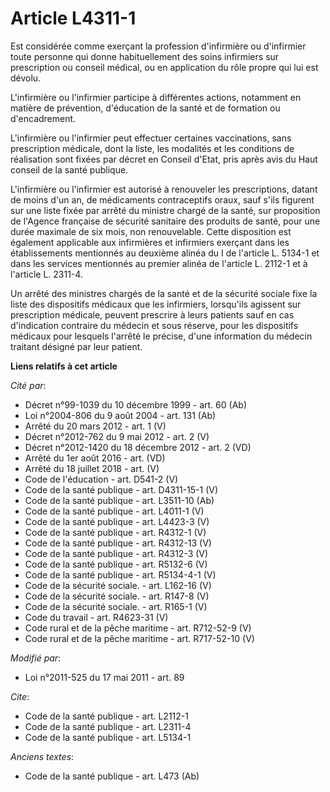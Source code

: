 # Article L4311-1

Est considérée comme exerçant la profession d'infirmière ou d'infirmier toute personne qui donne habituellement des soins
infirmiers sur prescription ou conseil médical, ou en application du rôle propre qui lui est dévolu.

L'infirmière ou l'infirmier participe à différentes actions, notamment en matière de prévention, d'éducation de la santé et
de formation ou d'encadrement.

L'infirmière ou l'infirmier peut effectuer certaines vaccinations, sans prescription médicale, dont la liste, les modalités
et les conditions de réalisation sont fixées par décret en Conseil d'Etat, pris après avis du Haut conseil de la santé
publique.

L'infirmière ou l'infirmier est autorisé à renouveler les prescriptions, datant de moins d'un an, de médicaments
contraceptifs oraux, sauf s'ils figurent sur une liste fixée par arrêté du ministre chargé de la santé, sur proposition  de
l'Agence française de sécurité sanitaire des produits de santé, pour une durée maximale de six mois, non renouvelable. Cette
disposition est également applicable aux infirmières et infirmiers exerçant dans les établissements mentionnés au deuxième
alinéa du I de l'article L. 5134-1 et dans les services mentionnés au premier alinéa de l'article L. 2112-1 et à l'article L.
2311-4.

Un arrêté des ministres chargés de la santé et de la sécurité sociale fixe la liste des dispositifs médicaux que les
infirmiers, lorsqu'ils agissent sur prescription médicale, peuvent prescrire à leurs patients sauf en cas d'indication
contraire du médecin et sous réserve, pour les dispositifs médicaux pour lesquels l'arrêté le précise, d'une information du
médecin traitant désigné par leur patient.

**Liens relatifs à cet article**

_Cité par_:

  - Décret n°99-1039 du 10 décembre 1999 - art. 60 (Ab)
  - Loi n°2004-806 du 9 août 2004 - art. 131 (Ab)
  - Arrêté du 20 mars 2012 - art. 1 (V)
  - Décret n°2012-762 du 9 mai 2012 - art. 2 (V)
  - Décret n°2012-1420 du 18 décembre 2012 - art. 2 (VD)
  - Arrêté du 1er août 2016 - art. (VD)
  - Arrêté du 18 juillet 2018 - art. (V)
  - Code de l'éducation - art. D541-2 (V)
  - Code de la santé publique - art. D4311-15-1 (V)
  - Code de la santé publique - art. L3511-10 (Ab)
  - Code de la santé publique - art. L4011-1 (V)
  - Code de la santé publique - art. L4423-3 (V)
  - Code de la santé publique - art. R4312-1 (V)
  - Code de la santé publique - art. R4312-13 (V)
  - Code de la santé publique - art. R4312-3 (V)
  - Code de la santé publique - art. R5132-6 (V)
  - Code de la santé publique - art. R5134-4-1 (V)
  - Code de la sécurité sociale. - art. L162-16 (V)
  - Code de la sécurité sociale. - art. R147-8 (V)
  - Code de la sécurité sociale. - art. R165-1 (V)
  - Code du travail - art. R4623-31 (V)
  - Code rural et de la pêche maritime - art. R712-52-9 (V)
  - Code rural et de la pêche maritime - art. R717-52-10 (V)

_Modifié par_:

  - Loi n°2011-525 du 17 mai 2011 - art. 89

_Cite_:

  - Code de la santé publique - art. L2112-1
  - Code de la santé publique - art. L2311-4
  - Code de la santé publique - art. L5134-1

_Anciens textes_:

  - Code de la santé publique - art. L473 (Ab)
